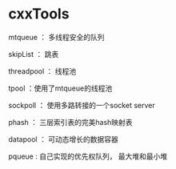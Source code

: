 # cxxTools

mtqueue ： 多线程安全的队列

skipList ： 跳表

threadpool ： 线程池

tpool ：使用了mtqueue的线程池

sockpoll ： 使用多路转接的一个socket server

phash ： 三层索引表的完美hash映射表

datapool ： 可动态增长的数据容器

pqueue : 自己实现的优先权队列， 最大堆和最小堆
